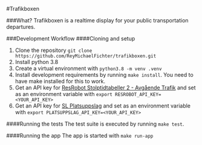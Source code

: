 #Trafikboxen

###What?
Trafikboxen is a realtime display for your public transportation departures.

###Development Workflow
####Cloning and setup
1. Clone the repository `git clone https://github.com/ReyMichaelFichter/trafikboxen.git`
2. Install python 3.8
3. Create a virtual environment with `python3.8 -m venv .venv`
4. Install development requirements by running `make install`. You need to have make installed for this to work.
5. Get an API key for [ResRobot Stolptidtabeller 2 - Avgående Trafik](https://www.trafiklab.se/api/resrobot-stolptidtabeller-2) and set as an environment variable with `export RESROBOT_API_KEY=<YOUR_API_KEY>`
6. Get an API key for [SL Platsuppslag](https://www.trafiklab.se/api/sl-platsuppslag) and set as an environment variable with `export PLATSUPPSLAG_API_KEY=<YOUR_API_KEY>`

####Running the tests
The test suite is executed by running `make test`.

####Running the app
The app is started with `make run-app`
